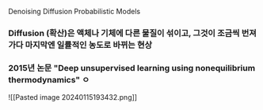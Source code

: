 Denoising Diffusion Probabilistic Models


### Diffusion (확산)은 액체나 기체에 다른 물질이 섞이고, 그것이 조금씩 번져가다 마지막엔 일률적인 농도로 바뀌는 현상
### 2015년 논문 "Deep unsupervised learning using nonequilibrium thermodynamics" ㅇ
![[Pasted image 20240115193432.png]]

